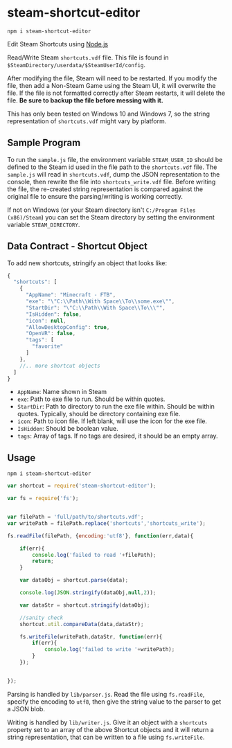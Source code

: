 # steam-shortcut-editor

```
npm i steam-shortcut-editor
```

Edit Steam Shortcuts using [Node.js](https://nodejs.org/)

Read/Write Steam `shortcuts.vdf` file.
This file is found in `$SteamDirectory/userdata/$SteamUserId/config`.

After modifying the file, Steam will need to be restarted. If you modify the file, then add a Non-Steam Game using the Steam UI, it will overwrite the file. If the file is not formatted correctly after Steam restarts, it will delete the file. **Be sure to backup the file before messing with it.**

This has only been tested on Windows 10 and Windows 7, so the string representation of `shortcuts.vdf` might vary by platform.

## Sample Program
To run the `sample.js` file, the environment variable `STEAM_USER_ID` should be defined to the Steam id used in the file path to the `shortcuts.vdf` file. The `sample.js` will read in `shortcuts.vdf`, dump the JSON representation to the console, then rewrite the file into `shortcuts_write.vdf` file. Before writing the file, the re-created string representation is compared against the original file to ensure the parsing/writing is working correctly.

If not on Windows (or your Steam directory isn't `C:/Program Files (x86)/Steam`) you can set the Steam directory by setting the environment variable `STEAM_DIRECTORY`.


## Data Contract - Shortcut Object

To add new shortcuts, stringify an object that looks like:
```javascript
{
  "shortcuts": [
    {
      "AppName": "Minecraft - FTB",
      "exe": "\"C:\\Path\\With Space\\To\\some.exe\"",
      "StartDir": "\"C:\\Path\\With Space\\To\\\"",
      "IsHidden": false,
      "icon": null,
      "AllowDesktopConfig": true,
      "OpenVR": false,
      "tags": [
        "favorite"
      ]
    },
    //.. more shortcut objects
  ]
}
```
- `AppName`: Name shown in Steam
- `exe`: Path to exe file to run. Should be within quotes.
- `StartDir`: Path to directory to run the exe file within. Should be within quotes. Typically, should be directory containing exe file.
- `icon`: Path to icon file. If left blank, will use the icon for the exe file.
- `IsHidden`: Should be boolean value.
- `tags`: Array of tags. If no tags are desired, it should be an empty array.

## Usage

```
npm i steam-shortcut-editor
```

```javascript
var shortcut = require('steam-shortcut-editor');

var fs = require('fs');


var filePath = 'full/path/to/shortcuts.vdf';
var writePath = filePath.replace('shortcuts','shortcuts_write');

fs.readFile(filePath, {encoding:'utf8'}, function(err,data){

    if(err){
        console.log('failed to read '+filePath);
        return;
    }

    var dataObj = shortcut.parse(data);

    console.log(JSON.stringify(dataObj,null,2));

    var dataStr = shortcut.stringify(dataObj);

    //sanity check
    shortcut.util.compareData(data,dataStr);

    fs.writeFile(writePath,dataStr, function(err){
        if(err){
            console.log('failed to write '+writePath);
        }
    });


});
```

Parsing is handled by `lib/parser.js`. Read the file using `fs.readFile`, specify the encoding to `utf8`, then give the string value to the parser to get a JSON blob.

Writing is handled by `lib/writer.js`. Give it an object with a `shortcuts` property set to an array of the above Shortcut objects and it will return a string representation, that can be written to a file using `fs.writeFile`.
